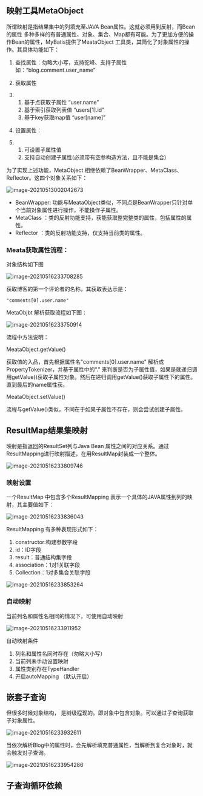 ## 映射工具MetaObject

所谓映射是指结果集中的列填充至JAVA Bean属性。这就必须用到反射，而Bean的属性 多种多样的有普通属性、对象、集合、Map都有可能。为了更加方便的操作Bean的属性，MyBatis提供了MeataObject 工具类，其简化了对象属性的操作。其具体功能如下：

1. 查找属性：勿略大小写，支持驼峰、支持子属性 如：“blog.comment.user_name”

2. 获取属性

3. 1. 基于点获取子属性 “user.name”
   2. 基于索引获取列表值 “users[1].id”
   3. 基于key获取map值 “user[name]”

4. 设置属性：

5. 1. 可设置子属性值
   2. 支持自动创建子属性(必须带有空参构造方法，且不能是集合)

为了实现上述功能，MetaObject 相继依赖了BeanWrapper、MetaClass、Reflector。这四个对象关系如下：

![image-20210513002042673](https://gitee.com/kongxiangjin/images/raw/master/img/20210513002131.png)

- BeanWrapper: 功能与MeataObject类似，不同点是BeanWrapper只针对单个当前对象属性进行操作，不能操作子属性。
- MetaClass ：类的反射功能支持，获能获取整完整类的属性，包括属性的属性。
- Reflector ：类的反射功能支持，仅支持当前类的属性。

### Meata获取属性流程：

对象结构如下图

![image-20210516233708285](https://gitee.com/kongxiangjin/images/raw/master/img/20210516233736.png)

获取博客的第一个评论者的名称，其获取表达示是：

```
"comments[0].user.name"
```

MetaObjbt 解析获取流程如下图：

![image-20210516233750914](https://gitee.com/kongxiangjin/images/raw/master/img/20210516233752.png)

流程中方法说明：

MeataObject.getValue()

获取值的入品，首先根据属性名"comments[0].user.name" 解析成PropertyTokenizer，并基于属性中的“.” 来判断是否为子属性值，如果是就递归调用getValue()获取子属性对象。然后在递归调用getValue()获取子属性下的属性。直到最后的name属性获。

MeataObject.setValue()

流程与getValue()类似，不同在于如果子属性不存在，则会尝试创建子属性。

## ResultMap结果集映射

映射是指返回的ResultSet列与Java Bean 属性之间的对应关系。通过ResultMapping进行映射描述，在用ResultMap封装成一个整体。

![image-20210516233809746](https://gitee.com/kongxiangjin/images/raw/master/img/20210516233811.png)

### 映射设置

一个ResultMap 中包含多个ResultMapping 表示一个具体的JAVA属性到列的映射，其主要值如下：

![image-20210516233836043](https://gitee.com/kongxiangjin/images/raw/master/img/20210516233837.png)

ResultMapping 有多种表现形式如下：

1. constructor:构建参数字段
2. id：ID字段
3. result：普通结构集字段
4. association：1对1关联字段
5. Collection：1对多集合关联字段

![image-20210516233853264](https://gitee.com/kongxiangjin/images/raw/master/img/20210516233855.png)

### 自动映射

当前列名和属性名相同的情况下，可使用自动映射

![image-20210516233911952](https://gitee.com/kongxiangjin/images/raw/master/img/20210516233913.png)

自动映射条件

1. 列名和属性名同时存在（勿略大小写）
2. 当前列未手动设置映射
3. 属性类别存在TypeHandler
4. 开启autoMapping （默认开启）

## 嵌套子查询

但很多时候对象结构， 是树级程现的。即对象中包含对象。可以通过子查询获取子对象属性。

![image-20210516233932611](https://gitee.com/kongxiangjin/images/raw/master/img/20210516233934.png)

当依次解析Blog中的属性时，会先解析填充普通属性，当解析到复合对象时，就会触发对子查询。

![image-20210516233954286](https://gitee.com/kongxiangjin/images/raw/master/img/20210516233958.png)

## 子查询循环依赖
